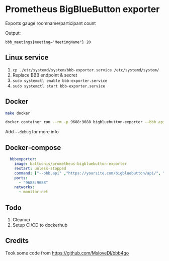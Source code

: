 # Prometheus BigBlueButton exporter

Exports gauge roomname/participant count

Output:

```text
bbb_meetings{meeting="MeetingName"} 20
```

## Linux service

1. `cp ./etc/systemd/system/bbb-exporter.service /etc/systemd/system/`
2. Replace BBB endpoint & secret
3. `sudo systemctl enable bbb-exporter.service`
4. `sudo systemctl start bbb-exporter.service`

## Docker

```bash
make docker

docker container run --rm -p 9688:9688 bigbluebutton-exporter --bbb.api=https://yoursite.com/bigbluebutton/api/ --bbb.secret=secret
```

Add `--debug` for more info

## Docker-compose

```yaml
  bbbexporter:
    image: baltuonis/prometheus-bigbluebutton-exporter
    restart: unless-stopped
    command: ["--bbb.api" ,"https://yoursite.com/bigbluebutton/api/", "--bbb.secret", "secret"]
    ports:
      - "9688:9688"
    networks:
      - monitor-net
```

## Todo

1. Cleanup
2. Setup CI/CD to dockerhub

## Credits

Took some code from https://github.com/MsloveDl/bbb4go
